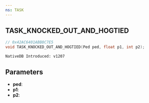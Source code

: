 ```yaml
---
ns: TASK
---
```

## TASK_KNOCKED_OUT_AND_HOGTIED

```c
// 0x42AC6401ABB8C7E5
void TASK_KNOCKED_OUT_AND_HOGTIED(Ped ped, float p1, int p2);
```

```
NativeDB Introduced: v1207
```

## Parameters
* **ped**:
* **p1**:
* **p2**:
